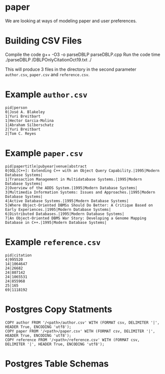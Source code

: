 paper
=====

We are looking at ways of modeling  paper and user preferences.

Building CSV Files
======

Compile the code
	g++ -O3 -o parseDBLP  parseDBLP.cpp 
Run the code
	time ./parseDBLP <dirloc>/DBLPOnlyCitationOct19.txt ./

This will produce 3 files in the directory in the second parameter `author.csv`, 
`paper.csv` and `reference.csv`.



Example `author.csv`
=======

	pid|person
	0|José A. Blakeley
	1|Yuri Breitbart
	1|Hector Garcia-Molina
	1|Abraham Silberschatz
	2|Yuri Breitbart
	2|Tom C. Reyes


Example `paper.csv`
=======
	pid|papertitle|pubyear|venue|abstract
	0|OQL[C++]: Extending C++ with an Object Query Capability.|1995|Modern Database Systems|
	1|Transaction Management in Multidatabase Systems.|1995|Modern Database Systems|
	2|Overview of the ADDS System.|1995|Modern Database Systems|
	3|Multimedia Information Systems: Issues and Approaches.|1995|Modern Database Systems|
	4|Active Database Systems.|1995|Modern Database Systems|
	5|Where Object-Oriented DBMSs Should Do Better: A Critique Based on Early Experiences.|1995|Modern Database Systems|
	6|Distributed Databases.|1995|Modern Database Systems|
	7|An Object-Oriented DBMS War Story: Developing a Genome Mapping Database in C++.|1995|Modern Database Systems|


Example `reference.csv`
=======
	pid|citation
	4|995520
	14|1064647
	24|26682
	24|807142
	24|1065531
	24|855968
	25|165
	69|1118192


Postgres Copy Statments
======

	COPY author FROM '/<path>/author.csv' WITH (FORMAT csv, DELIMITER '|', HEADER True, ENCODING 'utf8');
	COPY paper FROM '/<path>/paper.csv' WITH (FORMAT csv, DELIMITER '|', HEADER True, ENCODING 'utf8');
	COPY reference FROM '/<path>/reference.csv' WITH (FORMAT csv, DELIMITER '|', HEADER True, ENCODING 'utf8');


Postgres Table Schemas
======





